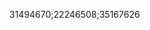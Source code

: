 [//]: # (Created by ./bin/manage_files.pl from ./species/Schistosoma_haematobium/PRJNA78265/Schistosoma_haematobium_PRJNA78265.publication.html on Thu Jun 11 13:45:36 2020)
31494670;22246508;35167626
